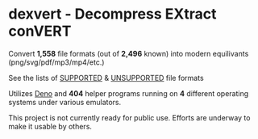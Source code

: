 # dexvert - **D**ecompress **EX**tract con**VERT**
Convert **1,558** file formats (out of **2,496** known) into modern equilivants (png/svg/pdf/mp3/mp4/etc.)

See the lists of [SUPPORTED](SUPPORTED.md) & [UNSUPPORTED](UNSUPPORTED.md) file formats

Utilizes [Deno](https://deno.land/) and **404** helper programs running on **4** different operating systems under various emulators.

This project is not currently ready for public use. Efforts are underway to make it usable by others.
